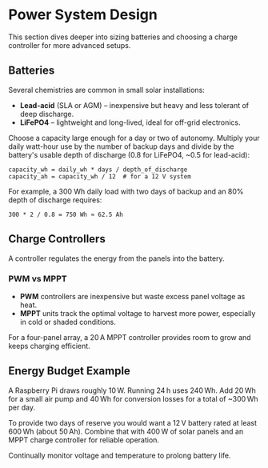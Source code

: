 # Power System Design

This section dives deeper into sizing batteries and choosing a charge controller
for more advanced setups.

## Batteries
Several chemistries are common in small solar installations:
- **Lead-acid** (SLA or AGM) – inexpensive but heavy and less tolerant of deep discharge.
- **LiFePO4** – lightweight and long-lived, ideal for off-grid electronics.

Choose a capacity large enough for a day or two of autonomy. Multiply your daily watt-hour use by
the number of backup days and divide by the battery's usable depth of discharge (0.8 for LiFePO4,
~0.5 for lead-acid):

```
capacity_wh = daily_wh * days / depth_of_discharge
capacity_ah = capacity_wh / 12  # for a 12 V system
```

For example, a 300 Wh daily load with two days of backup and an 80% depth of discharge requires:

```
300 * 2 / 0.8 = 750 Wh ≈ 62.5 Ah
```

## Charge Controllers
A controller regulates the energy from the panels into the battery.

### PWM vs MPPT
- **PWM** controllers are inexpensive but waste excess panel voltage as heat.
- **MPPT** units track the optimal voltage to harvest more power,
  especially in cold or shaded conditions.

For a four-panel array, a 20 A MPPT controller provides room to grow and keeps charging efficient.

## Energy Budget Example
A Raspberry Pi draws roughly 10 W. Running 24 h uses 240 Wh. Add 20 Wh for a small air pump and
40 Wh for conversion losses for a total of ~300 Wh per day.

To provide two days of reserve you would want a 12 V battery rated at least 600 Wh (about 50 Ah).
Combine that with 400 W of solar panels and an MPPT charge controller for reliable operation.

Continually monitor voltage and temperature to prolong battery life.
